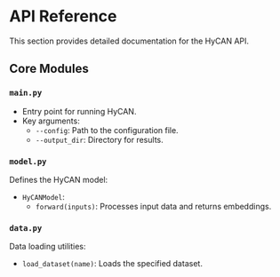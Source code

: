 # API Reference

This section provides detailed documentation for the HyCAN API.

## Core Modules

### `main.py`
- Entry point for running HyCAN.
- Key arguments:
  - `--config`: Path to the configuration file.
  - `--output_dir`: Directory for results.

### `model.py`
Defines the HyCAN model:
- `HyCANModel`:
  - `forward(inputs)`: Processes input data and returns embeddings.

### `data.py`
Data loading utilities:
- `load_dataset(name)`: Loads the specified dataset.